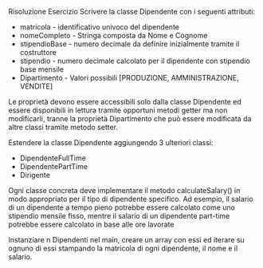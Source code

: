 Risoluzione Esercizio
Scrivere la classe Dipendente con i seguenti attributi:
- matricola - identificativo univoco del dipendente
- nomeCompleto - Stringa composta da Nome e Cognome
- stipendioBase - numero decimale da definire inizialmente tramite il costruttore
- stipendio - numero decimale calcolato per il dipendente con stipendio base mensile
- Dipartimento - Valori possibili [PRODUZIONE, AMMINISTRAZIONE, VENDITE]

Le proprietà  devono essere accessibili solo dalla classe Dipendente
ed essere disponibili in lettura tramite opportuni metodi getter ma non modificarli,
tranne la proprietà  Dipartimento  che può essere modificata da altre classi tramite metodo setter.

Estendere la classe Dipendente aggiungendo 3 ulteriori classi:
-	DipendenteFullTime
-	DipendentePartTime
-	Dirigente

Ogni classe concreta deve implementare il metodo calculateSalary() in modo appropriato
per il tipo di dipendente specifico. Ad esempio, il salario di un dipendente a tempo pieno
potrebbe essere calcolato come uno stipendio mensile fisso, mentre il salario
di un dipendente part-time potrebbe essere calcolato in base alle ore lavorate

Instanziare n Dipendenti nel main, creare un array con essi ed iterare su ognuno di essi
stampando la matricola di ogni dipendente, il nome e il salario.
